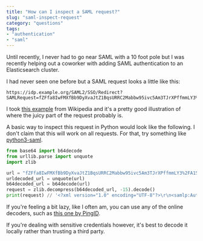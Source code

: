 ```yaml
---
title: "How can I inspect a SAML request?"
slug: "saml-inspect-request"
category: "questions"
tags:
- "authentication"
- "saml"
---
```


Until recently, I never had to go near SAML with a 10 foot pole but I was recently helping out a coworker with adding SAML authentication to an Elasticsearch cluster.

I had never seen one before but a SAML request looks a little like this:

```text
https://idp.example.org/SAML2/SSO/Redirect?SAMLRequest=fZFfa8IwFMXfBb9DyXvaJtZ1BqsURRC2Mabbw95ivc5Am3TJrXPffmmLY3%2FA15Pzuyf33On8XJXBCaxTRmeEhTEJQBdmr%2FRbRp63K3pL5rPhYOpkVdYib%2FCon%2BC9AYfDQRB4WDvRvWWksVoY6ZQTWlbgBBZik9%2FfCR7GorYGTWFK8pu6DknnwKL%2FWEetlxmR8sBHbHJDWZqOKGdsRJM0kfQAjCUJ43KX8s78ctnIz%2Blp5xpYa4dSo1fjOKGM03i8jSeCMzGevHa2%2FBK5MNo1FdgN2JMqPLmHc0b6WTmiVbsGoTf5qv66Zq2t60x0wXZ2RKydiCJXh3CWVV1CWJgqanfl0%2Bin8xutxYOvZL18NKUqPlvZR5el%2BVhYkAgZQdsA6fWVsZXE63W2itrTQ2cVaKV2CjSSqL1v9P%2FAXv4C
```

I took [this example](https://en.wikipedia.org/wiki/SAML_2.0) from Wikipedia and it's a pretty good illustration of where the juicy part of the request probably is.

A basic way to inspect this request in Python would look like the following. I don't claim that this will work on all requests. For that, try something like [python3-saml](https://github.com/onelogin/python3-saml).

```python
from base64 import b64decode
from urllib.parse import unquote
import zlib

url = "fZFfa8IwFMXfBb9DyXvaJtZ1BqsURRC2Mabbw95ivc5Am3TJrXPffmmLY3%2FA15Pzuyf33On8XJXBCaxTRmeEhTEJQBdmr%2FRbRp63K3pL5rPhYOpkVdYib%2FCon%2BC9AYfDQRB4WDvRvWWksVoY6ZQTWlbgBBZik9%2FfCR7GorYGTWFK8pu6DknnwKL%2FWEetlxmR8sBHbHJDWZqOKGdsRJM0kfQAjCUJ43KX8s78ctnIz%2Blp5xpYa4dSo1fjOKGM03i8jSeCMzGevHa2%2FBK5MNo1FdgN2JMqPLmHc0b6WTmiVbsGoTf5qv66Zq2t60x0wXZ2RKydiCJXh3CWVV1CWJgqanfl0%2Bin8xutxYOvZL18NKUqPlvZR5el%2BVhYkAgZQdsA6fWVsZXE63W2itrTQ2cVaKV2CjSSqL1v9P%2FAXv4C"
urldecoded_url = unquote(url)
b64decoded_url = b64decode(url)
request = zlib.decompress(b64decoded_url, -15).decode()
print(request) // '<?xml version="1.0" encoding="UTF-8"?>\r\n<samlp:AuthnRequest\r\n  xmlns:samlp="urn:oasis:names:tc:SAML:2.0:protocol"\r\n  xmlns:saml="urn:oasis:names:tc:SAML:2.0:assertion"\r\n  ID="aaf23196-1773-2113-474a-fe114412ab72"\r\n  Version="2.0"\r\n  IssueInstant="2004-12-05T09:21:59Z"\r\n  AssertionConsumerServiceIndex="0"\r\n  AttributeConsumingServiceIndex="0">\r\n  <saml:Issuer>https://sp.example.com/SAML2</saml:Issuer>\r\n  <samlp:NameIDPolicy\r\n    AllowCreate="true"\r\n    Format="urn:oasis:names:tc:SAML:2.0:nameid-format:transient"/>\r\n</samlp:AuthnRequest>\r\n'
```

If you're feeling a bit lazy, like I often am, you can use any of the online decoders, such as [this one by PingID](https://developer.pingidentity.com/en/tools/saml-decoder.html).

If you're dealing with sensitive credentials however, it's best to decode it locally rather than trusting a third party.


